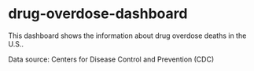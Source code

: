 # drug-overdose-dashboard

This dashboard shows the information about drug overdose deaths in the U.S..  

Data source: Centers for Disease Control and Prevention (CDC)
